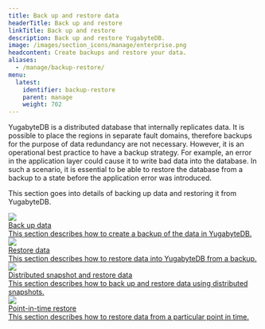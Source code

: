 ```yaml
---
title: Back up and restore data
headerTitle: Back up and restore
linkTitle: Back up and restore
description: Back up and restore YugabyteDB.
image: /images/section_icons/manage/enterprise.png
headcontent: Create backups and restore your data.
aliases:
  - /manage/backup-restore/
menu:
  latest:
    identifier: backup-restore
    parent: manage
    weight: 702
---
```


YugabyteDB is a distributed database that internally replicates data. It is possible to place the regions in separate fault domains, therefore backups for the purpose of data redundancy are not necessary. However, it is an operational best practice to have a backup strategy. For example, an error in the application layer could cause it to write bad data into the database. In such a scenario, it is essential to be able to restore the database from a backup to a state before the application error was introduced.

This section goes into details of backing up data and restoring it from YugabyteDB.

<div class="row">
  <div class="col-12 col-md-6 col-lg-12 col-xl-6">
    <a class="section-link icon-offset" href="back-up-data/">
      <div class="head">
        <img class="icon" src="/images/section_icons/manage/backup.png" aria-hidden="true" />
        <div class="title">Back up data</div>
      </div>
      <div class="body">
        This section describes how to create a backup of the data in YugabyteDB.
      </div>
    </a>
  </div>
  <div class="col-12 col-md-6 col-lg-12 col-xl-6">
    <a class="section-link icon-offset" href="restore-data/">
      <div class="head">
        <img class="icon" src="/images/section_icons/manage/enterprise/create_universe.png" aria-hidden="true" />
        <div class="title">Restore data</div>
      </div>
      <div class="body">
        This section describes how to restore data into YugabyteDB from a backup.
      </div>
    </a>
  </div>
</div>
<div class="row">
  <div class="col-12 col-md-6 col-lg-12 col-xl-6">
    <a class="section-link icon-offset" href="snapshot-ysql">
      <div class="head">
        <img class="icon" src="/images/section_icons/manage/backup.png" aria-hidden="true" />
        <div class="title">Distributed snapshot and restore data</div>
      </div>
      <div class="body">
        This section describes how to back up and restore data using distributed snapshots.
      </div>
    </a>
  </div>
  <div class="col-12 col-md-6 col-lg-12 col-xl-6">
    <a class="section-link icon-offset" href="point-in-time-restore">
      <div class="head">
        <img class="icon" src="/images/section_icons/manage/enterprise/create_universe.png" aria-hidden="true" />
        <div class="title">Point-in-time restore</div>
      </div>
      <div class="body">
        This section describes how to restore data from a particular point in time.
      </div>
    </a>
  </div>
</div>
